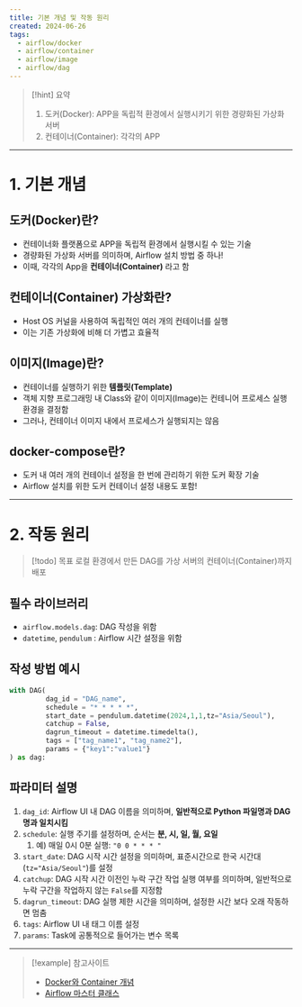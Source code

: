 ```yaml
---
title: 기본 개념 및 작동 원리
created: 2024-06-26
tags:
  - airflow/docker
  - airflow/container
  - airflow/image
  - airflow/dag
---
```

> [!hint] 요약
> 1. 도커(Docker): APP을 독립적 환경에서 실행시키기 위한 경량화된 가상화 서버
> 2. 컨테이너(Container): 각각의 APP

---
# 1. 기본 개념
## 도커(Docker)란?
- 컨테이너화 플랫폼으로 APP을 독립적 환경에서 실행시킬 수 있는 기술
- 경량화된 가상화 서버를 의미하며, Airflow 설치 방법 중 하나!
- 이때, 각각의 App을 **컨테이너(Container)** 라고 함
## 컨테이너(Container) 가상화란?
- Host OS 커널을 사용하여 독립적인 여러 개의 컨테이너를 실행
- 이는 기존 가상화에 비해 더 가볍고 효율적
## 이미지(Image)란?
- 컨테이너를 실행하기 위한 **템플릿(Template)**
- 객체 지향 프로그래밍 내 Class와 같이 이미지(Image)는 컨테니어 프로세스 실행 환경을 결정함
- 그러나, 컨테이너 이미지 내에서 프로세스가 실행되지는 않음
## docker-compose란?
- 도커 내 여러 개의 컨테이너 설정을 한 번에 관리하기 위한 도커 확장 기술
- Airflow 설치를 위한 도커 컨테이너 설정 내용도 포함!
---
# 2. 작동 원리
> [!todo] 목표
> 로컬 환경에서 만든 DAG를 가상 서버의 컨테이너(Container)까지 배포
## 필수 라이브러리
- `airflow.models.dag`: DAG 작성을 위함
- `datetime`, `pendulum` : Airflow 시간 설정을 위함
## 작성 방법 예시
```python
with DAG(
		 dag_id = "DAG_name",
		 schedule = "* * * * *",
		 start_date = pendulum.datetime(2024,1,1,tz="Asia/Seoul"),
		 catchup = False,
		 dagrun_timeout = datetime.timedelta(),
		 tags = ["tag_name1", "tag_name2"],
		 params = {"key1":"value1"}
) as dag:
```
## 파라미터 설명
1. `dag_id`: Airflow UI 내 DAG 이름을 의미하며, **일반적으로 Python 파일명과 DAG 명과 일치시킴**
2. `schedule`: 실행 주기를 설정하며, 순서는 **분, 시, 일, 월, 요일**
	1. 예) 매일 0시 0분 실행: `"0 0 * * * "`
3. `start_date`: DAG 시작 시간 설정을 의미하며, 표준시간으로 한국 시간대(`tz="Asia/Seoul"`)를 설정
4. `catchup`: DAG 시작 시간 이전인 누락 구간 작업 실행 여부를 의미하며, 일반적으로 누락 구간을 작업하지 않는 `False`를 지정함
5. `dagrun_timeout`: DAG 실행 제한 시간을 의미하며, 설정한 시간 보다 오래 작동하면 멈춤
6. `tags`: Airflow UI 내 태그 이름 설정
7. `params`: Task에 공통적으로 들어가는 변수 목록
---
> [!example] 참고사이트
> - [Docker와 Container 개념](https://colevelup.tistory.com/30)
> - [Airflow 마스터 클래스](https://courses.statisticsplaybook.com/p/airflow)
